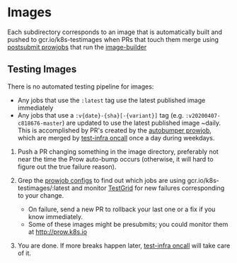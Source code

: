 # Images
Each subdirectory corresponds to an image that is automatically built and pushed to gcr.io/k8s-testimages when PRs that touch them merge using [postsubmit prowjobs](https://testgrid.k8s.io/sig-testing-images) that run the [image-builder](/images/builder)
## Testing Images

There is no automated testing pipeline for images:
- Any jobs that use the `:latest` tag use the latest published image immediately
- Any jobs that use a `:v{date}-{sha}[-{variant}]` tag (e.g. `:v20200407-c818676-master`) are updated to use the latest published image ~daily.  This is accomplished by PR's created by the [autobumper prowjob](https://testgrid.k8s.io/sig-testing-prow#autobump-prow), which are merged by [test-infra oncall](go.k8s.io/oncall) once a day during weekdays.

1. Push a PR changing something in the image directory, preferably not near the time the Prow auto-bump occurs (otherwise, it will hard to figure out the true failure reason).

1. Grep the [prowjob configs](/config/jobs) to find out which jobs are using gcr.io/k8s-testimages/<image-name>:latest and monitor [TestGrid](http://testgrid.k8s.io) for new failures corresponding to your change.

    * On failure, send a new PR to rollback your last one or a fix if you know immediately.
    * Some of these images might be presubmits; you could monitor them at http://prow.k8s.io

1. You are done. If more breaks happen later, [test-infra oncall](go.k8s.io/oncall) will take care of it.
